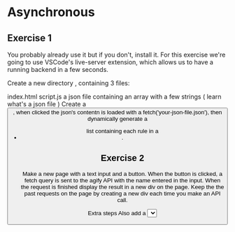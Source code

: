 # Asynchronous


## Exercise 1
You probably already use it but if you don't, install it. For this exercise we're going to use VSCode's live-server extension, which allows us to have a running backend in a few seconds.

Create a new directory , containing 3 files:

index.html
script.js
a json file containing an array with a few strings ( learn what's a json file )
Create a <button>, when clicked the json's contentn is loaded with a fetch('your-json-file.json'), then dynamically generate a <ul> list containing each rule in a <li>.

## Exercise 2
Make a new page with a text input and a button. When the button is clicked, a fetch query is sent to the agify API with the name entered in the input. When the request is finished display the result in a new div on the page. Keep the the past requests on the page by creating a new div each time you make an API call.

Extra steps
Also add a <select> field with a few countries in it, to narrow down the search to a specific country. You'll have to look in agify documentation to know more about that.
Store the previous results in a localStorage so you don't have to fetch them again!
Refactor your "The collection" project using json and fetch
Agify is down ? Find another free api here : https://apilist.fun/collection/free-apis